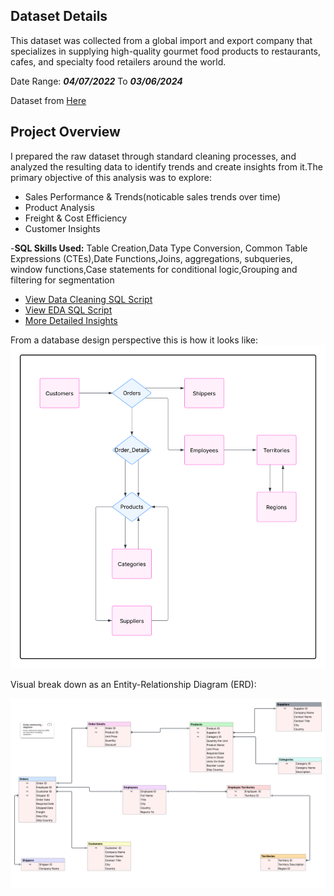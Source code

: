 ## Dataset Details

This dataset  was collected from   a global import and export company that specializes in supplying high-quality gourmet food products to restaurants, cafes, and specialty food retailers around the world.   

Date Range: ***04/07/2022*** To ***03/06/2024***

Dataset from [Here](https://docs.yugabyte.com/)
 
## Project Overview

I prepared the raw dataset through standard cleaning processes, and analyzed the resulting data to identify trends and create insights from it.The primary objective of this analysis was to explore:
-  Sales Performance & Trends(noticable sales trends over time)
-  Product Analysis
-  Freight & Cost Efficiency
-  Customer Insights

-**SQL Skills Used:**
 Table Creation,Data Type Conversion, Common Table Expressions (CTEs),Date Functions,Joins, aggregations, subqueries, window functions,Case statements for conditional logic,Grouping and filtering for segmentation

-  [View Data Cleaning SQL Script](https://github.com/RENOYEGON/SQL-Portfolio/blob/main/Northwind/Clean_northwind.sql)  
-  [View EDA SQL Script](https://github.com/RENOYEGON/SQL-Portfolio/blob/main/Northwind/northwind_deeper_analysis.sql)
-  [More Detailed Insights](https://github.com/RENOYEGON/SQL-Portfolio/blob/main/Northwind/Insights/README.md) 


From a database design perspective this is how it looks like:    
![database design](https://github.com/RENOYEGON/SQL-Portfolio/blob/main/Northwind/Images/operational%20processes.png)

Visual break  down  as an Entity-Relationship Diagram (ERD):   

![Entity-Relationship Diagram](https://github.com/RENOYEGON/SQL-Portfolio/blob/main/Northwind/Images/ERD.png)
